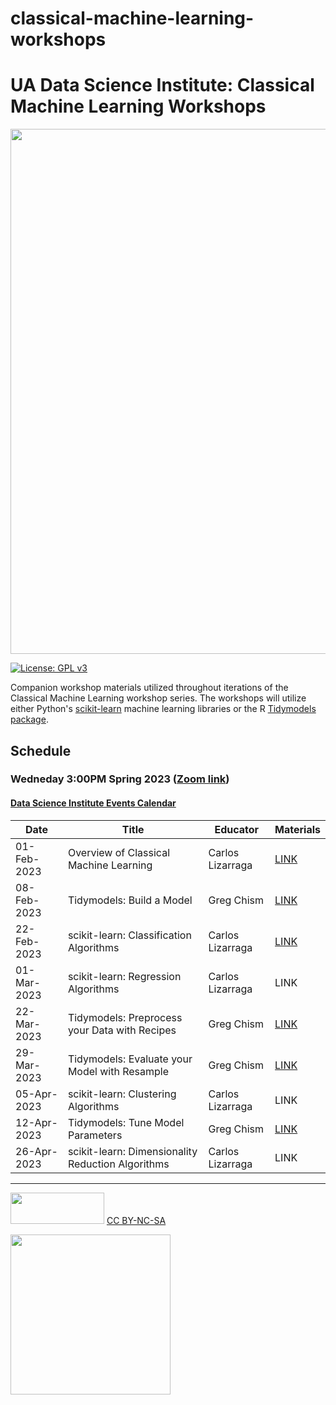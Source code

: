 # classical-machine-learning-workshops

# UA Data Science Institute:  Classical Machine Learning Workshops

<img src="https://github.com/trekhleb/homemade-machine-learning/raw/master/images/machine-learning-map.png" width=840>

[![License: GPL v3](https://img.shields.io/badge/License-GPLv3-blue.svg)](https://www.gnu.org/licenses/gpl-3.0)

Companion workshop materials utilized throughout iterations of the Classical Machine Learning workshop series. The workshops will utilize either Python's [scikit-learn](https://scikit-learn.org/stable/index.html) machine learning libraries or the R [Tidymodels package](https://www.tidymodels.org/). 

## Schedule
### Wedneday 3:00PM Spring 2023 ([Zoom link](https://arizona.zoom.us/j/83094481167))

#### [Data Science Institute Events Calendar](https://datascience.arizona.edu/calendar)

| Date | Title | Educator | Materials|
|------|-------|----------|----------|
| 01-Feb-2023 | Overview of Classical Machine Learning | Carlos Lizarraga| [LINK](https://github.com/clizarraga-UAD7/Workshops/wiki/An-Overview-of-Machine-Learning-Algorithms)|
| 08-Feb-2023 | Tidymodels: Build a Model| Greg Chism | [LINK](https://gchism.quarto.pub/tidymodels-build-a-model/) |
| 22-Feb-2023 | scikit-learn: Classification Algorithms | Carlos Lizarraga | [LINK](https://github.com/clizarraga-UAD7/MLWorkshops/wiki/Supervised-Machine-Learning:-Classification-Algorithms) |
| 01-Mar-2023 | scikit-learn: Regression Algorithms | Carlos Lizarraga | LINK |
| 22-Mar-2023 | Tidymodels: Preprocess your Data with Recipes | Greg Chism | [LINK](https://gchism.quarto.pub/tidymodels-preprocess-your-data-with-recipes/) |
| 29-Mar-2023 | Tidymodels: Evaluate your Model with Resample | Greg Chism | [LINK](https://gchism.quarto.pub/tidymodels-evaluate-your-model-with-resampling/) |
| 05-Apr-2023 | scikit-learn: Clustering Algorithms | Carlos Lizarraga | LINK |
| 12-Apr-2023 | Tidymodels: Tune Model Parameters | Greg Chism | [LINK](https://gchism.quarto.pub/tidymodels-tune-model-parameters/) |
| 26-Apr-2023 | scikit-learn: Dimensionality Reduction Algorithms| Carlos Lizarraga | LINK |

---

<img src="https://upload.wikimedia.org/wikipedia/commons/thumb/4/4b/CC_BY-NC-SA.svg/800px-CC_BY-NC-SA.svg.png?20181117113353" width="150" height="50"/> [CC BY-NC-SA](https://creativecommons.org/licenses/by-nc-sa/4.0/)


[<img src="https://datascience.arizona.edu/sites/default/files/Data%20Science%20Institute_Webheader%20%281%29.svg" width="256">](https://datascience.arizona.edu)


